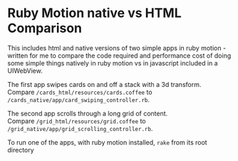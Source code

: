 Ruby Motion native vs HTML Comparison
==========================================

This includes html and native versions of two simple apps in ruby motion - written for me to compare the 
code required and performance cost of doing some simple things natively in ruby motion vs in javascript
included in a UIWebView.

The first app swipes cards on and off a stack with a 3d transform.  
Compare `/cards_html/resources/cards.coffee` to `/cards_native/app/card_swiping_controller.rb`.

The second app scrolls through a long grid of content.  
Compare `/grid_html/resources/grid.coffee` to `/grid_native/app/grid_scrolling_controller.rb`.

To run one of the apps, with ruby motion installed, `rake` from its root directory
